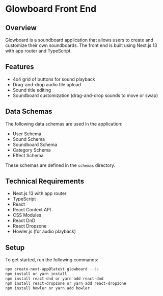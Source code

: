 # Glowboard Front End

## Overview
Glowboard is a soundboard application that allows users to create and customize their own soundboards. The front end is built using Next.js 13 with app router and TypeScript.

## Features
- 4x4 grid of buttons for sound playback
- Drag-and-drop audio file upload
- Sound title editing
- Soundboard customization (drag-and-drop sounds to move or swap)

## Data Schemas
The following data schemas are used in the application:

- User Schema
- Sound Schema
- Soundboard Schema
- Category Schema
- Effect Schema

These schemas are defined in the `schemas` directory.

## Technical Requirements
- Next.js 13 with app router
- TypeScript
- React
- React Context API
- CSS Modules
- React DnD
- React Dropzone
- Howler.js (for audio playback)

## Setup
To get started, run the following commands:

```bash
npx create-next-app@latest glowboard --ts
npm install or yarn install
npm install react-dnd or yarn add react-dnd
npm install react-dropzone or yarn add react-dropzone
npm install howler or yarn add howler